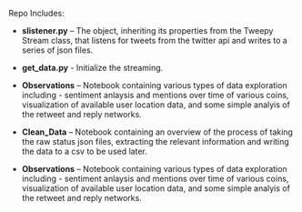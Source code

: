 Repo Includes: 

* __slistener.py__ – The object, inheriting its properties from the Tweepy Stream class, that listens for tweets from the twitter api and writes to a series of json files. 

* __get_data.py__  - Initialize the streaming. 

* __Observations__ – Notebook containing various types of data exploration including - sentiment anlaysis and mentions over time of various coins, visualization of available user location data, and some simple analyis of the retweet and reply networks. 

* __Clean_Data__ – Notebook containing an overview of the process of taking the raw status json files, extracting the relevant information and writing the data to a csv to be used later.

* __Observations__ – Notebook containing various types of data exploration including - sentiment anlaysis and mentions over time of various coins, visualization of available user location data, and some simple analyis of the retweet and reply networks. 
